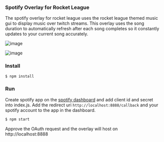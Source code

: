 ### Spotify Overlay for Rocket League

The spotify overlay for rocket league uses the rocket league themed music gui to display music over twitch streams. This overlay uses the song duration to automatically refresh after each song completes so it constantly updates to your current song accurately. 

![image](https://github.com/chrisrca/Spotify-Overlay-for-Rocket-League/assets/104008364/2be26c43-f531-4127-aa50-ef19ab60d14e)

![image](https://github.com/chrisrca/Spotify-Overlay-for-Rocket-League/assets/104008364/578496f3-7ad2-440a-9d09-7b6ccea82701)

### Install

```bash
$ npm install
```
### Run

Create spotify app on the [spotify dashboard](https://developer.spotify.com/dashboard) and add client id and secret into index.js. Add the redirect uri ```http://localhost:8888/callback``` and your spotify account to the app in the dashboard. 

```bash
$ npm start
```

Approve the OAuth request and the overlay will host on http://localhost:8888
